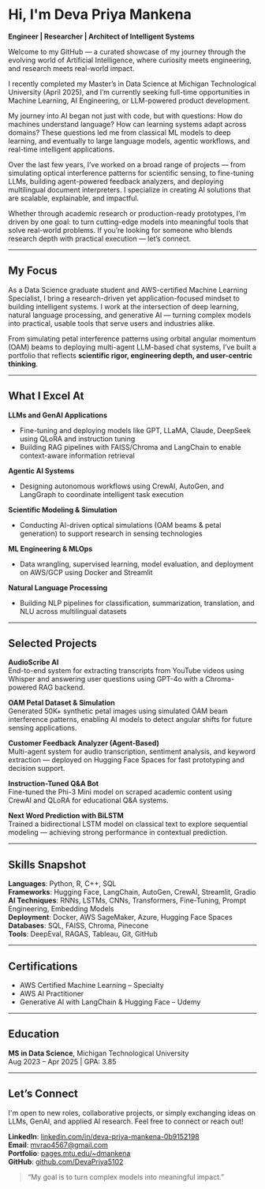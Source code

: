 # Hi, I'm Deva Priya Mankena  
**Engineer | Researcher | Architect of Intelligent Systems**

Welcome to my GitHub — a curated showcase of my journey through the evolving world of Artificial Intelligence, where curiosity meets engineering, and research meets real-world impact.

I recently completed my Master’s in Data Science at Michigan Technological University (April 2025), and I’m currently seeking full-time opportunities in Machine Learning, AI Engineering, or LLM-powered product development.

My journey into AI began not just with code, but with questions: How do machines understand language? How can learning systems adapt across domains? These questions led me from classical ML models to deep learning, and eventually to large language models, agentic workflows, and real-time intelligent applications.

Over the last few years, I’ve worked on a broad range of projects — from simulating optical interference patterns for scientific sensing, to fine-tuning LLMs, building agent-powered feedback analyzers, and deploying multilingual document interpreters. I specialize in creating AI solutions that are scalable, explainable, and impactful.

Whether through academic research or production-ready prototypes, I’m driven by one goal: to turn cutting-edge models into meaningful tools that solve real-world problems. If you’re looking for someone who blends research depth with practical execution — let’s connect.

---

## My Focus  
As a Data Science graduate student and AWS-certified Machine Learning Specialist, I bring a research-driven yet application-focused mindset to building intelligent systems. I work at the intersection of deep learning, natural language processing, and generative AI — turning complex models into practical, usable tools that serve users and industries alike.

From simulating petal interference patterns using orbital angular momentum (OAM) beams to deploying multi-agent LLM-based chat systems, I’ve built a portfolio that reflects **scientific rigor, engineering depth, and user-centric thinking**.

---

## What I Excel At  

**LLMs and GenAI Applications**  
- Fine-tuning and deploying models like GPT, LLaMA, Claude, DeepSeek using QLoRA and instruction tuning  
- Building RAG pipelines with FAISS/Chroma and LangChain to enable context-aware information retrieval  

**Agentic AI Systems**  
- Designing autonomous workflows using CrewAI, AutoGen, and LangGraph to coordinate intelligent task execution  

**Scientific Modeling & Simulation**  
- Conducting AI-driven optical simulations (OAM beams & petal generation) to support research in sensing technologies  

**ML Engineering & MLOps**  
- Data wrangling, supervised learning, model evaluation, and deployment on AWS/GCP using Docker and Streamlit  

**Natural Language Processing**  
- Building NLP pipelines for classification, summarization, translation, and NLU across multilingual datasets

---

## Selected Projects

**AudioScribe AI**  
End-to-end system for extracting transcripts from YouTube videos using Whisper and answering user questions using GPT-4o with a Chroma-powered RAG backend.  

**OAM Petal Dataset & Simulation**  
Generated 50K+ synthetic petal images using simulated OAM beam interference patterns, enabling AI models to detect angular shifts for future sensing applications.

**Customer Feedback Analyzer (Agent-Based)**  
Multi-agent system for audio transcription, sentiment analysis, and keyword extraction — deployed on Hugging Face Spaces for fast prototyping and decision support.

**Instruction-Tuned Q&A Bot**  
Fine-tuned the Phi-3 Mini model on scraped academic content using CrewAI and QLoRA for educational Q&A systems.

**Next Word Prediction with BiLSTM**  
Trained a bidirectional LSTM model on classical text to explore sequential modeling — achieving strong performance in contextual prediction.

---

## Skills Snapshot  

**Languages**: Python, R, C++, SQL  
**Frameworks**: Hugging Face, LangChain, AutoGen, CrewAI, Streamlit, Gradio  
**AI Techniques**: RNNs, LSTMs, CNNs, Transformers, Fine-Tuning, Prompt Engineering, Embedding Models  
**Deployment**: Docker, AWS SageMaker, Azure, Hugging Face Spaces  
**Databases**: SQL, FAISS, Chroma, Pinecone  
**Tools**: DeepEval, RAGAS, Tableau, Git, GitHub  

---

## Certifications  
- AWS Certified Machine Learning – Specialty  
- AWS AI Practitioner  
- Generative AI with LangChain & Hugging Face – Udemy  

---

## Education  
**MS in Data Science**, Michigan Technological University  
Aug 2023 – Apr 2025 | GPA: 3.85

---

## Let’s Connect  
I'm open to new roles, collaborative projects, or simply exchanging ideas on LLMs, GenAI, and applied AI research. Feel free to connect or reach out!

**LinkedIn**: [linkedin.com/in/deva-priya-mankena-0b9152198](https://www.linkedin.com/in/deva-priya-mankena-0b9152198)  
**Email**: mvrao4567@gmail.com  
**Portfolio**: [pages.mtu.edu/~dmankena](https://pages.mtu.edu/~dmankena)  
**GitHub**: [github.com/DevaPriya5102](https://github.com/DevaPriya5102)

> “My goal is to turn complex models into meaningful impact.”  
